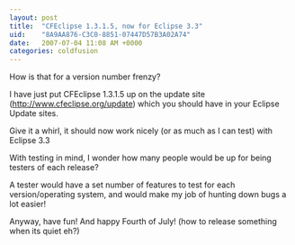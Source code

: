 ```yaml
---
layout: post
title:  "CFEclipse 1.3.1.5, now for Eclipse 3.3"
uid:	"8A9AA876-C3C0-8851-07447D57B3A02A74"
date:   2007-07-04 11:08 AM +0000
categories: coldfusion
---
```

How is that for a version number frenzy?

I have just put CFEclipse 1.3.1.5 up on the update site (http://www.cfeclipse.org/update) which you should have in your Eclipse Update sites.

Give it a whirl, it should now work nicely (or as much as I can test) with Eclipse 3.3

With testing in mind, I wonder how many people would be up for being testers of each release? 

A tester would have a set number of features to test for each version/operating system, and would make my job of hunting down bugs a lot easier!

Anyway, have fun! And happy Fourth of July! (how to release something when its quiet eh?)